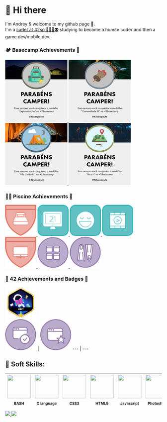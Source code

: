 # 👋 Hi there 
I'm Andrey & welcome to my github page 🙂.<br>
I'm a <a href="https://profile.intra.42.fr/users/adantas-" target="_blank">cadet at 42sp 👨‍🚀🚀👽</a> studying to become a <bold>human coder</bold> and then a game dev/mobile dev.<br>

### 🏕️ Basecamp Achievements 🏅
<a href="https://github.com/andreyvdl/Piscine-July2022" target="_blank">
<img src="./images/explorador.png" alt="Montei a barraca" width="200" height="200"> <img src="./images/Comunidade-3.png" alt="Você disse evento?" width="200" height="200"> <img src="./images/Vila-Unida-3.png" alt="Saudades da vila" width="200" height="200"> <img src="./images/Foco-1.png" alt="25% focado" width="200" height="200">
</a><br>

### 🏊‍♂️ Piscine Achievements 🏅
<a href="https://github.com/andreyvdl/Piscine-July2022" target="_blank">
<img src="./images/90hours.svg" alt="90 horas ein..." width="100" height="100"> <img src="./images/ace_defenser.svg" alt="OBJECTION!" width="100" height="100"> <img src="./images/aval_ahead.svg" alt="Outstanding project" width="100" height="100"> <img src="./images/film_buff_5.svg" alt="7 ou mais vídeos todos os dias" wwidth="100" height="100"> <img src="./images/same_pc.svg" alt="meu, meu, meu..." width="100" height="100"> <img src="./images/speedrunner_1.svg" alt="delta = -0.001" width="100" height="100"> <img src="./images/welcome_to_42.svg" alt="parabains, muitos parabains" width="100" height="100">
</a><br>

### 🤖 42 Achievements and Badges 🏅
<a href="https://github.com/andreyvdl/42-libft" target="_blank">
<img src="./images/libftm.png" alt="Silêncio na biblioteca 🤫" width="100" height="100">
<br><a href="https://profile.intra.42.fr/users/adantas-" target="_blank">
<img src="./images/validaded2.svg" alt="projeto validado" width="100" height="100"></a> | <a href="https://profile.intra.42.fr/users/adantas-" target="_blank"><img src="./images/bonus_hunter.svg" alt="caçadores de bonus" width="100" height="100"></a>
--- | ---

## 🧠 Soft Skills: 
<img src="https://cdn.jsdelivr.net/gh/devicons/devicon/icons/bash/bash-original.svg" width="75" height="75"><br><sub>BASH</sub> | <img src="https://cdn.jsdelivr.net/gh/devicons/devicon/icons/c/c-plain.svg" width="75" height="75"><br><sub>C language</sub> | <img src="https://cdn.jsdelivr.net/gh/devicons/devicon/icons/css3/css3-plain-wordmark.svg" width="75" height="75"><br><sub>CSS3</sub> | <img src="https://cdn.jsdelivr.net/gh/devicons/devicon/icons/html5/html5-plain-wordmark.svg" width="75" height="75"><br><sub>HTML5</sub> | <img src="https://cdn.jsdelivr.net/gh/devicons/devicon/icons/javascript/javascript-plain.svg" width="75" height="75"><br><sub>Javascript</sub> | <img src="https://cdn.jsdelivr.net/gh/devicons/devicon/icons/photoshop/photoshop-line.svg" width="75" height="75"><br><sub>Photoshop</sub> | <img src="https://cdn.jsdelivr.net/gh/devicons/devicon/icons/vim/vim-original.svg" width="75" height="75"><br><sub>VIM</sub>
:---: | :---: | :---: | :---: | :---: | :---: | :---:

<a href="https://github.com/andreyvdl">
<img width="250em" src="https://github-readme-stats.vercel.app/api/top-langs/?username=andreyvdl&langs_count=7&theme=chartreuse-dark"/>
<img height="200em" src="https://github-readme-stats.vercel.app/api?username=andreyvdl&show_icons=true&theme=chartreuse-dark&include_all_commits=true&count_private=true"/>
<br>

<!--
**andreyvdl/andreyvdl** is a ✨ _special_ ✨ repository because its `README.md` (this file) appears on your GitHub profile.

Here are some ideas to get you started:

- 🔭 I’m currently working on ...
- 🌱 I’m currently learning ...
- 👯 I’m looking to collaborate on ...
- 🤔 I’m looking for help with ...
- 💬 Ask me about ...
- 📫 How to reach me: ...
- 😄 Pronouns: ...
- ⚡ Fun fact: ...
-->


